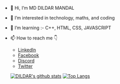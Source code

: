- 👋 Hi, I’m MD DILDAR MANDAL
- 👀 I’m interested in technology, maths, and coding
- 🌱 I’m learning :- C++, HTML, CSS, JAVASCRIPT
- 📫 How to reach me 👇
    - [LinkedIn](https://www.linkedin.com/in/md-dildar-mandal-837048199)
    - [Facebook](https://www.facebook.com/mandaldildar1)
    - [Discord]()
    - [Twitter](https://twitter.com/MandalDildar?t=GYnbbL7Eda4FVgsmj4MuAQ&s=08)
    
    [![DILDAR's github stats](https://github-readme-stats.vercel.app/api?username=MD-DILDAR-MANDAL&count_private=true&show_icons=true&theme=radical&hide_rank=false)](https://github.com/anuraghazra/github-readme-stats)
    [![Top Langs](https://github-readme-stats.vercel.app/api/toplangs/?username=MD-DILDAR-MANDAL)](https://github.com/anuraghazra/github-readme-stats)